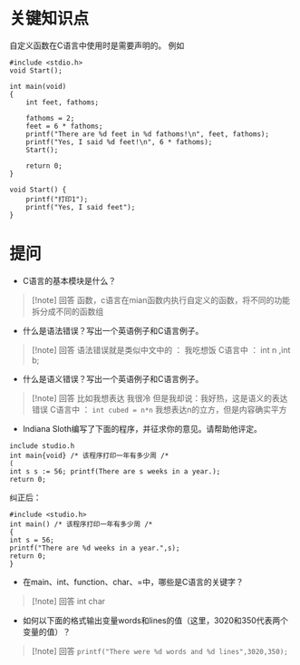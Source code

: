 # 关键知识点
自定义函数在C语言中使用时是需要声明的。
例如
```
#include <stdio.h>
void Start();

int main(void)
{
    int feet, fathoms;

    fathoms = 2;
    feet = 6 * fathoms;
    printf("There are %d feet in %d fathoms!\n", feet, fathoms);
    printf("Yes, I said %d feet!\n", 6 * fathoms);
    Start();

    return 0;
}

void Start() {
    printf("打印1");
    printf("Yes, I said feet");
}
```
# 提问
- C语言的基本模块是什么？
>[!note] 回答
>函数，c语言在mian函数内执行自定义的函数，将不同的功能拆分成不同的函数组

- 什么是语法错误？写出一个英语例子和C语言例子。

>[!note] 回答
> 语法错误就是类似中文中的 ： 我吃想饭
> C语言中 ： int n ,int b;

- 什么是语义错误？写出一个英语例子和C语言例子。

>[!note] 回答
> 比如我想表达 我很冷  但是我却说：我好热，这是语义的表达错误
> C语言中 ： `int cubed = n*n` 我想表达n的立方，但是内容确实平方

- Indiana Sloth编写了下面的程序，并征求你的意见。请帮助他评定。
~~~
include studio.h 
int main{void} /* 该程序打印一年有多少周 /* 
(
int s s := 56; printf(There are s weeks in a year.);
return 0;
~~~

纠正后：
~~~
#include <studio.h> 
int main() /* 该程序打印一年有多少周 /* 
{
int s = 56; 
printf("There are %d weeks in a year.",s);
return 0;
}
~~~

- 在main、int、function、char、=中，哪些是C语言的关键字？

>[!note] 回答
> int char

- 如何以下面的格式输出变量words和lines的值（这里，3020和350代表两个变量的值）​？

>[!note] 回答
>`printf("There were %d words and %d lines",3020,350);`

